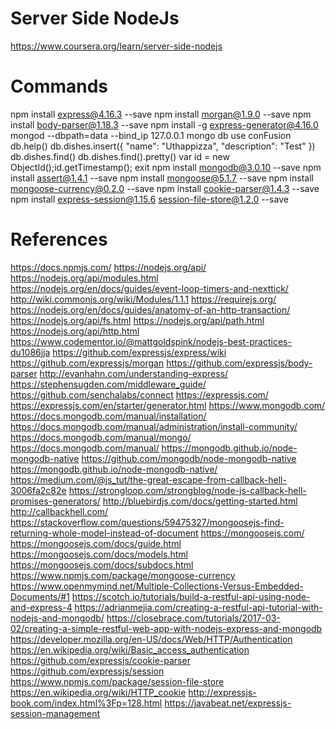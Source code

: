 # Server Side NodeJs

https://www.coursera.org/learn/server-side-nodejs

# Commands

npm install express@4.16.3 --save
npm install morgan@1.9.0 --save
npm install body-parser@1.18.3 --save
npm install -g express-generator@4.16.0
mongod --dbpath=data --bind_ip 127.0.0.1
mongo
db
use conFusion
db.help()
db.dishes.insert({
"name": "Uthappizza",
"description": "Test"
})
db.dishes.find()
db.dishes.find().pretty()
var id = new ObjectId();id.getTimestamp();
exit
npm install mongodb@3.0.10 --save
npm install assert@1.4.1 --save
npm install mongoose@5.1.7 --save
npm install mongoose-currency@0.2.0 --save
npm install cookie-parser@1.4.3 --save
npm install express-session@1.15.6 session-file-store@1.2.0 --save

# References

https://docs.npmjs.com/
https://nodejs.org/api/
https://nodejs.org/api/modules.html
https://nodejs.org/en/docs/guides/event-loop-timers-and-nexttick/
http://wiki.commonjs.org/wiki/Modules/1.1.1
https://requirejs.org/
https://nodejs.org/en/docs/guides/anatomy-of-an-http-transaction/
https://nodejs.org/api/fs.html
https://nodejs.org/api/path.html
https://nodejs.org/api/http.html
https://www.codementor.io/@mattgoldspink/nodejs-best-practices-du1086jja
https://github.com/expressjs/express/wiki
https://github.com/expressjs/morgan
https://github.com/expressjs/body-parser
http://evanhahn.com/understanding-express/
https://stephensugden.com/middleware_guide/
https://github.com/senchalabs/connect
https://expressjs.com/
https://expressjs.com/en/starter/generator.html
https://www.mongodb.com/
https://docs.mongodb.com/manual/installation/
https://docs.mongodb.com/manual/administration/install-community/
https://docs.mongodb.com/manual/mongo/
https://docs.mongodb.com/manual/
https://mongodb.github.io/node-mongodb-native
https://github.com/mongodb/node-mongodb-native
https://mongodb.github.io/node-mongodb-native/
https://medium.com/@js_tut/the-great-escape-from-callback-hell-3006fa2c82e
https://strongloop.com/strongblog/node-js-callback-hell-promises-generators/
http://bluebirdjs.com/docs/getting-started.html
http://callbackhell.com/
https://stackoverflow.com/questions/59475327/mongoosejs-find-returning-whole-model-instead-of-document
https://mongoosejs.com/
https://mongoosejs.com/docs/guide.html
https://mongoosejs.com/docs/models.html
https://mongoosejs.com/docs/subdocs.html
https://www.npmjs.com/package/mongoose-currency
https://www.openmymind.net/Multiple-Collections-Versus-Embedded-Documents/#1
https://scotch.io/tutorials/build-a-restful-api-using-node-and-express-4
https://adrianmejia.com/creating-a-restful-api-tutorial-with-nodejs-and-mongodb/
https://closebrace.com/tutorials/2017-03-02/creating-a-simple-restful-web-app-with-nodejs-express-and-mongodb
https://developer.mozilla.org/en-US/docs/Web/HTTP/Authentication
https://en.wikipedia.org/wiki/Basic_access_authentication
https://github.com/expressjs/cookie-parser
https://github.com/expressjs/session
https://www.npmjs.com/package/session-file-store
https://en.wikipedia.org/wiki/HTTP_cookie
http://expressjs-book.com/index.html%3Fp=128.html
https://javabeat.net/expressjs-session-management
